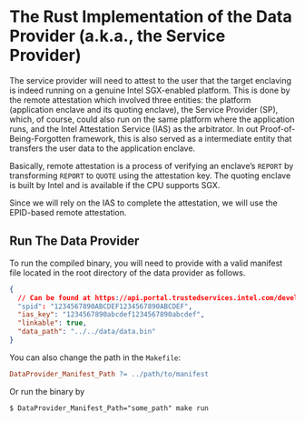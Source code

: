 # The Rust Implementation of the Data Provider (a.k.a., the Service Provider)

The service provider will need to attest to the user that the target enclaving is indeed running on a genuine Intel SGX-enabled platform. This is done by the remote attestation which involved three entities: the platform (application enclave and its quoting enclave), the Service Provider (SP), which, of course, could also run on the same platform where the application runs, and the Intel Attestation Service (IAS) as the arbitrator. In out Proof-of-Being-Forgotten framework, this is also served as a intermediate entity that transfers the user data to the application enclave.

Basically, remote attestation is a process of verifying an enclave’s `REPORT` by transforming `REPORT` to `QUOTE` using the attestation key. The quoting enclave is built by Intel and is available if the CPU supports SGX.

Since we will rely on the IAS to complete the attestation, we will use the EPID-based remote attestation.

## Run The Data Provider

To run the compiled binary, you will need to provide with a valid manifest file located in the root directory of the data provider as follows.

```json
{
  // Can be found at https://api.portal.trustedservices.intel.com/developer
  "spid": "1234567890ABCDEF1234567890ABCDEF",
  "ias_key": "1234567890abcdef1234567890abcdef",
  "linkable": true,
  "data_path": "../../data/data.bin"
}
```

You can also change the path in the `Makefile`:

```makefile
DataProvider_Manifest_Path ?= ../path/to/manifest
```

Or run the binary by

```shell
$ DataProvider_Manifest_Path="some_path" make run
```